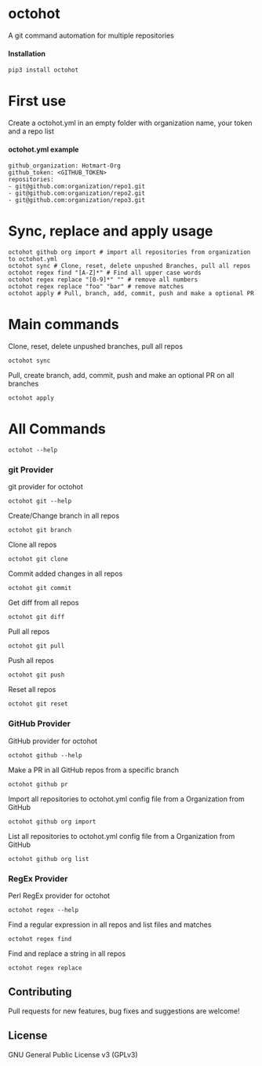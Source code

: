 # octohot

A git command automation for multiple repositories

#### Installation

    pip3 install octohot

# First use

Create a octohot.yml in an empty folder with organization name, your token and a
repo list 
#### octohot.yml example  
    github_organization: Hotmart-Org
    github_token: <GITHUB_TOKEN>
    repositories:
    - git@github.com:organization/repo1.git
    - git@github.com:organization/repo2.git
    - git@github.com:organization/repo3.git

# Sync, replace and apply usage

    octohot github org import # import all repositories from organization to octohot.yml
    octohot sync # Clone, reset, delete unpushed Branches, pull all repos
    octohot regex find "[A-Z]*" # Find all upper case words
    octohot regex replace "[0-9]*" "" # remove all numbers
    octohot regex replace "foo" "bar" # remove matches  
    octohot apply # Pull, branch, add, commit, push and make a optional PR
   
# Main commands

Clone, reset, delete unpushed branches, pull all repos

    octohot sync
    
Pull, create branch, add, commit, push and make an optional PR on all branches

    octohot apply

# All Commands
    
    octohot --help

### git Provider

git provider for octohot

    octohot git --help
        
Create/Change branch in all repos

    octohot git branch

Clone all repos

    octohot git clone
    
Commit added changes in all repos

    octohot git commit
    
Get diff from all repos

    octohot git diff

Pull all repos

    octohot git pull
    
Push all repos    
    
    octohot git push
    
Reset all repos

    octohot git reset
     
### GitHub Provider

GitHub provider for octohot

    octohot github --help

Make a PR in all GitHub repos from a specific branch

    octohot github pr
    
Import all repositories to octohot.yml config file from a Organization from 
GitHub

    octohot github org import
    
List all repositories to octohot.yml config file from a Organization from 
GitHub

    octohot github org list
    
### RegEx Provider

Perl RegEx provider for octohot
    
    octohot regex --help

Find a regular expression in all repos and list files and matches

    octohot regex find
     
Find and replace a string in all repos

    octohot regex replace 

## Contributing

Pull requests for new features, bug fixes and suggestions are welcome!

## License

GNU General Public License v3 (GPLv3)

